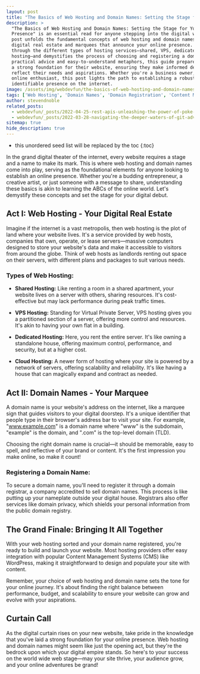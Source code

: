 ```yaml
---
layout: post
title: "The Basics of Web Hosting and Domain Names: Setting the Stage for Your Online Presence"
description: >
  "The Basics of Web Hosting and Domain Names: Setting the Stage for Your Online
  Presence" is an essential read for anyone stepping into the digital world. This blog
  post unfolds the fundamental concepts of web hosting and domain names, likened to
  digital real estate and marquees that announce your online presence. It navigates
  through the different types of hosting services—shared, VPS, dedicated, and cloud
  hosting—and demystifies the process of choosing and registering a domain name. With
  practical advice and easy-to-understand metaphors, this guide prepares readers to lay
  a strong foundation for their website, ensuring they make informed decisions that
  reflect their needs and aspirations. Whether you're a business owner, a blogger, or an
  online enthusiast, this post lights the path to establishing a robust, scalable, and
  identifiable presence on the internet.
image: /assets/img/webdevfun/the-basics-of-web-hosting-and-domain-names.jpg
tags: ['Web Hosting', 'Domain Names', 'Domain Registration', 'Content Management Systems', 'WordPress']
author: stevendnoble
related_posts:
  - webdevfun/_posts/2022-04-25-rest-apis-unleashing-the-power-of-poke-balls-in-the-digital-realm.md
  - webdevfun/_posts/2022-03-28-navigating-the-deeper-waters-of-git-advanced-commands-unveiled.md
sitemap: true
hide_description: true
---
```


* this unordered seed list will be replaced by the toc
{:toc}

In the grand digital theater of the internet, every website requires a stage and a name to make its mark. This is where web hosting and domain names come into play, serving as the foundational elements for anyone looking to establish an online presence. Whether you're a budding entrepreneur, a creative artist, or just someone with a message to share, understanding these basics is akin to learning the ABCs of the online world. Let's demystify these concepts and set the stage for your digital debut.

## Act I: Web Hosting - Your Digital Real Estate

Imagine if the internet is a vast metropolis, then web hosting is the plot of land where your website lives. It's a service provided by web hosts, companies that own, operate, or lease servers—massive computers designed to store your website's data and make it accessible to visitors from around the globe. Think of web hosts as landlords renting out space on their servers, with different plans and packages to suit various needs.

### Types of Web Hosting:

* **Shared Hosting:** Like renting a room in a shared apartment, your website lives on a server with others, sharing resources. It's cost-effective but may lack performance during peak traffic times.

* **VPS Hosting:** Standing for Virtual Private Server, VPS hosting gives you a partitioned section of a server, offering more control and resources. It's akin to having your own flat in a building.

* **Dedicated Hosting:** Here, you rent the entire server. It's like owning a standalone house, offering maximum control, performance, and security, but at a higher cost.

* **Cloud Hosting:** A newer form of hosting where your site is powered by a network of servers, offering scalability and reliability. It's like having a house that can magically expand and contract as needed.

## Act II: Domain Names - Your Marquee
A domain name is your website's address on the internet, like a marquee sign that guides visitors to your digital doorstep. It's a unique identifier that people type in their browser's address bar to visit your site. For example, "www.example.com" is a domain name where "www" is the subdomain, "example" is the domain, and ".com" is the top-level domain (TLD).

Choosing the right domain name is crucial—it should be memorable, easy to spell, and reflective of your brand or content. It's the first impression you make online, so make it count!

### Registering a Domain Name:

To secure a domain name, you'll need to register it through a domain registrar, a company accredited to sell domain names. This process is like putting up your nameplate outside your digital house. Registrars also offer services like domain privacy, which shields your personal information from the public domain registry.

## The Grand Finale: Bringing It All Together

With your web hosting sorted and your domain name registered, you're ready to build and launch your website. Most hosting providers offer easy integration with popular Content Management Systems (CMS) like WordPress, making it straightforward to design and populate your site with content.

Remember, your choice of web hosting and domain name sets the tone for your online journey. It's about finding the right balance between performance, budget, and scalability to ensure your website can grow and evolve with your aspirations.

## Curtain Call

As the digital curtain rises on your new website, take pride in the knowledge that you've laid a strong foundation for your online presence. Web hosting and domain names might seem like just the opening act, but they're the bedrock upon which your digital empire stands. So here's to your success on the world wide web stage—may your site thrive, your audience grow, and your online adventures be grand!
